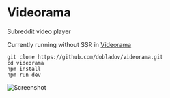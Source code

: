 # Videorama
Subreddit video player

Currently running without SSR in [Videorama](https://videorama.surge.sh/)

```
git clone https://github.com/dobladov/videorama.git
cd videorama
npm install
npm run dev
```

![Screenshot](https://i.imgur.com/3S43dwa.jpg)

